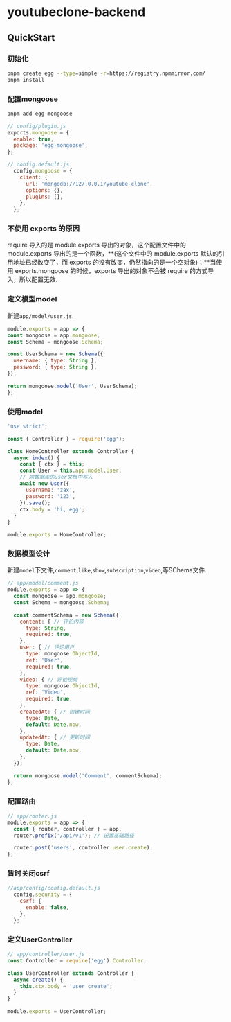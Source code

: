 # youtubeclone-backend



## QuickStart

<!-- add docs here for user -->


### 初始化

```bash
pnpm create egg --type=simple -r=https://registry.npmmirror.com/
pnpm install
```
### 配置mongoose
```bash
pnpm add egg-mongoose
```
```js
// config/plugin.js
exports.mongoose = {
  enable: true,
  package: 'egg-mongoose',
};
```

```js
// config.default.js
  config.mongoose = {
    client: {
      url: 'mongodb://127.0.0.1/youtube-clone',
      options: {},
      plugins: [],
    },
  };
  ```
### 不使用 exports 的原因
require 导入的是 module.exports 导出的对象，这个配置文件中的 module.exports 导出的是一个函数，**(这个文件中的 module.exports 默认的引用地址已经改变了，而 exports 的没有改变，仍然指向的是一个空对象)；**当使用 exports.mongoose 的时候，exports 导出的对象不会被 require 的方式导入，所以配置无效.

  ### 定义模型model
  新建`app/model/user.js`.
  ```js
  module.exports = app => {
  const mongoose = app.mongoose;
  const Schema = mongoose.Schema;

  const UserSchema = new Schema({
    username: { type: String },
    password: { type: String },
  });

  return mongoose.model('User', UserSchema);
};
```
### 使用model
```js
'use strict';

const { Controller } = require('egg');

class HomeController extends Controller {
  async index() {
    const { ctx } = this;
    const User = this.app.model.User;
    // 向数据库的user文档中写入
    await new User({
      username: 'zax',
      password: '123',
    }).save();
    ctx.body = 'hi, egg';
  }
}

module.exports = HomeController;
```
### 数据模型设计
新建`model`下文件,`comment`,`like`,`show`,`subscription`,`video`,等SChema文件.
```js
// app/model/comment.js
module.exports = app => {
  const mongoose = app.mongoose;
  const Schema = mongoose.Schema;

  const commentSchema = new Schema({
    content: { // 评论内容
      type: String,
      required: true,
    },
    user: { // 评论用户
      type: mongoose.ObjectId,
      ref: 'User',
      required: true,
    },
    video: { // 评论视频
      type: mongoose.ObjectId,
      ref: 'Video',
      required: true,
    },
    createdAt: { // 创建时间
      type: Date,
      default: Date.now,
    },
    updatedAt: { // 更新时间
      type: Date,
      default: Date.now,
    },
  });

  return mongoose.model('Comment', commentSchema);
};
```
### 配置路由
```js
// app/router.js
module.exports = app => {
  const { router, controller } = app;
  router.prefix('/api/v1'); // 设置基础路径

  router.post('users', controller.user.create);
};
```
### 暂时关闭csrf
```js
//app/config/config.default.js
  config.security = {
    csrf: {
      enable: false,
    },
  };
```

### 定义UserController
```js
// app/controller/user.js
const Controller = require('egg').Controller;

class UserController extends Controller {
  async create() {
    this.ctx.body = 'user create';
  }
}

module.exports = UserController;
```
